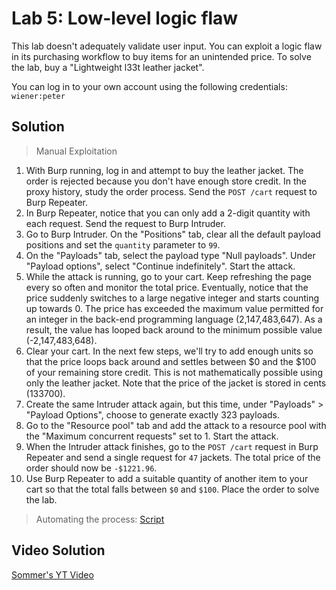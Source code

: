 # Lab 5: Low-level logic flaw
This lab doesn't adequately validate user input. You can exploit a logic flaw in its purchasing workflow to buy items for an unintended price. To solve the lab, buy a "Lightweight l33t leather jacket".

You can log in to your own account using the following credentials: `wiener:peter`

## Solution
> Manual Exploitation
1. With Burp running, log in and attempt to buy the leather jacket. The order is rejected because you don't have enough store credit. In the proxy history, study the order process. Send the `POST /cart` request to Burp Repeater.
2. In Burp Repeater, notice that you can only add a 2-digit quantity with each request. Send the request to Burp Intruder.
3. Go to Burp Intruder. On the "Positions" tab, clear all the default payload positions and set the `quantity` parameter to `99`.
4. On the "Payloads" tab, select the payload type "Null payloads". Under "Payload options", select "Continue indefinitely". Start the attack.
5. While the attack is running, go to your cart. Keep refreshing the page every so often and monitor the total price. Eventually, notice that the price suddenly switches to a large negative integer and starts counting up towards 0. The price has exceeded the maximum value permitted for an integer in the back-end programming language (2,147,483,647). As a result, the value has looped back around to the minimum possible value (-2,147,483,648).
6. Clear your cart. In the next few steps, we'll try to add enough units so that the price loops back around and settles between $0 and the $100 of your remaining store credit. This is not mathematically possible using only the leather jacket. Note that the price of the jacket is stored in cents (133700).
7. Create the same Intruder attack again, but this time, under "Payloads" > "Payload Options", choose to generate exactly 323 payloads.
8. Go to the "Resource pool" tab and add the attack to a resource pool with the "Maximum concurrent requests" set to 1. Start the attack.
9. When the Intruder attack finishes, go to the `POST /cart` request in Burp Repeater and send a single request for `47` jackets. The total price of the order should now be `-$1221.96`.
10. Use Burp Repeater to add a suitable quantity of another item to your cart so that the total falls between `$0` and `$100`.
Place the order to solve the lab.

> Automating the process: [Script](https://github.com/darshannn10/PortSwiggers-Web-Sec-Academy/blob/main/Business%20Logic%20Vulnerabilities/lab-05/lab-05-script.py)

## Video Solution
[Sommer's YT Video](https://youtu.be/BpAc15a5m_Q)
